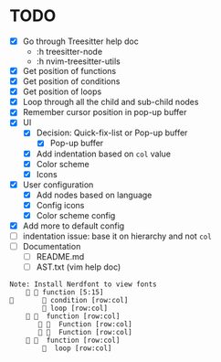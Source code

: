 # TODO

- [x] Go through Treesitter help doc
    - :h treesitter-node
    - :h nvim-treesitter-utils
- [x] Get position of functions
- [x] Get position of conditions
- [x] Get position of loops
- [x] Loop through all the child and sub-child nodes
- [x] Remember cursor position in pop-up buffer
- [x] UI
    - [x] Decision: Quick-fix-list or Pop-up buffer
        - [x] Pop-up buffer
    - [x] Add indentation based on `col` value
    - [x] Color scheme
    - [x] Icons
- [x] User configuration
    - [x] Add nodes based on language
    - [x] Config icons
    - [x] Color scheme config
- [x] Add more to default config
- [ ] indentation issue: base it on hierarchy and not `col`
- [ ] Documentation
    - [ ] README.md
    - [ ] AST.txt (vim help doc)
```text
Note: Install Nerdfont to view fonts
     󰡱 function [5:15]
        condition [row:col]
         loop [row:col]
     󰡱  function [row:col]
        󰡱  Function [row:col]
        󰡱  Function [row:col]
     󰡱  function [row:col]
          loop [row:col]

```
